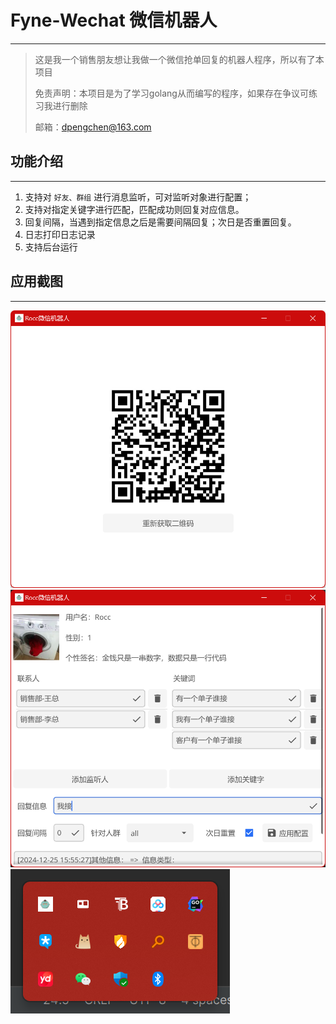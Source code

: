 # Fyne-Wechat 微信机器人

---

> 这是我一个销售朋友想让我做一个微信抢单回复的机器人程序，所以有了本项目
> 
> 免责声明：本项目是为了学习golang从而编写的程序，如果存在争议可练习我进行删除
> 
> 邮箱：dpengchen@163.com

## 功能介绍

---

1. 支持对 `好友、群组` 进行消息监听，可对监听对象进行配置；
2. 支持对指定关键字进行匹配，匹配成功则回复对应信息。
3. 回复间隔，当遇到指定信息之后是需要间隔回复；次日是否重置回复。
4. 日志打印日志记录
5. 支持后台运行

## 应用截图

---

![](./imgs/0.png)
![](./imgs/1.png)
![](./imgs/2.png)
